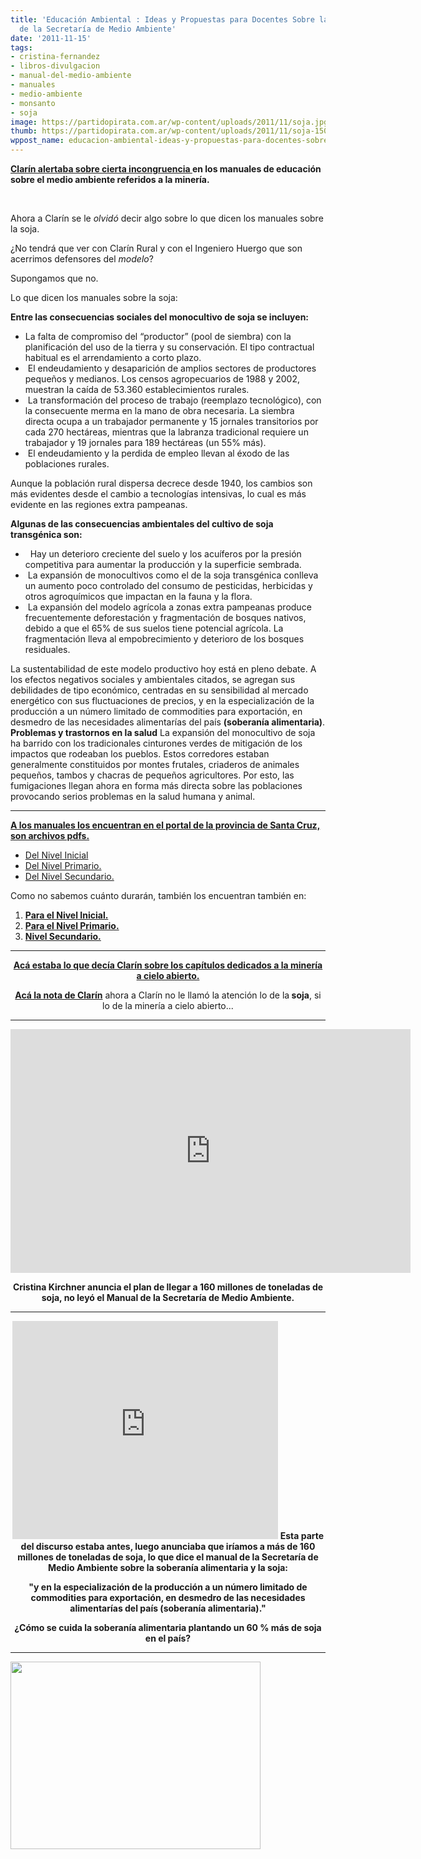 ```yaml
---
title: 'Educación Ambiental : Ideas y Propuestas para Docentes Sobre la Soja-Manual
  de la Secretaría de Medio Ambiente'
date: '2011-11-15'
tags:
- cristina-fernandez
- libros-divulgacion
- manual-del-medio-ambiente
- manuales
- medio-ambiente
- monsanto
- soja
image: https://partidopirata.com.ar/wp-content/uploads/2011/11/soja.jpg
thumb: https://partidopirata.com.ar/wp-content/uploads/2011/11/soja-150x150.jpg
wppost_name: educacion-ambiental-ideas-y-propuestas-para-docentes-sobre-la-soja-manual-de-la-secretaria-de-medio-ambiente
---
```


<strong></strong><strong><a href="http://www.clarin.com/zona/oficial-advierte-mineria-destruye-contamina_0_590341149.html" target="_blank">Clarín alertaba sobre cierta incongruencia </a>en los manuales de educación sobre el medio ambiente referidos a la minería.</strong>

&nbsp;

Ahora a Clarín se le <em>olvidó</em> decir algo sobre lo que dicen los manuales sobre la soja.

¿No tendrá que ver con Clarín Rural y con el Ingeniero Huergo que son acerrimos defensores del <em>modelo</em>?

Supongamos que no.

Lo que dicen los manuales sobre la soja:

<strong>Entre las consecuencias sociales del monocultivo de soja se incluyen:</strong>
<ul>
	<li>La falta de compromiso del “productor” (pool de siembra) con la planificación del uso de la tierra y su conservación. El tipo contractual habitual es el arrendamiento a corto plazo.</li>
	<li> El endeudamiento y desaparición de amplios sectores de productores pequeños y medianos. Los censos agropecuarios de 1988 y 2002, muestran la caída de 53.360 establecimientos rurales.</li>
	<li> La transformación del proceso de trabajo (reemplazo tecnológico), con la consecuente merma en la mano de obra necesaria. La siembra directa ocupa a un trabajador permanente y 15 jornales transitorios por cada 270 hectáreas, mientras que la labranza tradicional requiere un trabajador y 19 jornales para 189 hectáreas (un 55% más).</li>
	<li> El endeudamiento y la perdida de empleo llevan al éxodo de las poblaciones rurales.</li>
</ul>
Aunque la población rural dispersa decrece desde 1940, los cambios son más evidentes desde el cambio a tecnologías intensivas, lo cual es más evidente en las regiones extra pampeanas.

<strong>Algunas de las consecuencias ambientales del cultivo de soja transgénica son:</strong>
<ul>
	<li>  Hay un deterioro creciente del suelo y los acuíferos por la presión competitiva para aumentar la producción y la superficie sembrada.</li>
	<li> La expansión de monocultivos como el de la soja transgénica conlleva un aumento poco controlado del consumo de pesticidas, herbicidas y otros agroquímicos que impactan en la fauna y la flora.</li>
	<li> La expansión del modelo agrícola a zonas extra pampeanas produce frecuentemente deforestación y fragmentación de bosques nativos, debido a que el 65% de sus suelos tiene potencial agrícola. La fragmentación lleva al empobrecimiento y deterioro de los bosques residuales.</li>
</ul>
La sustentabilidad de este modelo productivo hoy está en pleno debate. A los efectos negativos sociales y ambientales citados, se agregan sus debilidades de tipo económico, centradas en su sensibilidad al mercado energético con sus fluctuaciones de precios, y en
la especialización de la producción a un número limitado de commodities para exportación, en desmedro de las necesidades alimentarías del país <strong>(soberanía alimentaria)</strong>.
<strong>Problemas y trastornos en la salud</strong>
La expansión del monocultivo de soja ha barrido con los tradicionales cinturones verdes de mitigación de los impactos que rodeaban los pueblos. Estos corredores estaban generalmente constituidos por montes frutales, criaderos de animales pequeños, tambos
y chacras de pequeños agricultores. Por esto, las fumigaciones llegan ahora en forma más directa sobre las poblaciones provocando serios problemas en la salud humana y animal.

<hr />

<strong><a href="http://www.santacruz.gov.ar/ambiente/index.php?opcion=libros" target="_blank">A los manuales los encuentran en el portal de la provincia de Santa Cruz, son archivos pdfs.</a></strong>
<ul>
	<li><a href="http://www.ambiente.gob.ar/archivos/web/UCEA/file/MANUALES/nivel-inicial-nuevo.pdf" target="_blank">Del Nivel Inicial</a></li>
	<li><a href="http://www.ambiente.gob.ar/archivos/web/UCEA/file/MANUALES/nivel-primario-nuevo.pdf" target="_blank">Del Nivel Primario.</a></li>
	<li><a href="http://www.ambiente.gob.ar/archivos/web/UCEA/file/MANUALES/nivel-secundario-nuevo.pdf" target="_blank">Del Nivel Secundario.</a></li>
</ul>
Como no sabemos cuánto durarán, también los encuentran también en:
<ol>
	<li><strong><a href="http://www.4shared.com/document/mbjOSNcT/nivel-inicial-nuevo.html" target="_blank">Para el Nivel Inicial.</a></strong></li>
	<li><strong><a href="http://www.4shared.com/document/jngGdIWs/nivel-primario-nuevo.html" target="_blank">Para el Nivel Primario.</a></strong></li>
	<li><strong><a href="http://www.4shared.com/document/8C2xXCE-/nivel-secundario-nuevo.html" target="_blank">Nivel Secundario.</a></strong></li>
</ol>

<hr />
<p style="text-align: center;"><strong><a href="https://partidopirata.com.ar/2258/un-manual-oficial-advierte-que-la-mineria-destruye-y-contamina">Acá estaba lo que decía Clarín sobre los capítulos dedicados a la minería a cielo abierto.</a></strong></p>
<p style="text-align: center;"><strong></strong><strong><a href="http://www.clarin.com/zona/oficial-advierte-mineria-destruye-contamina_0_590341149.html" target="_blank"> Acá la nota de Clarín</a></strong> ahora a Clarín no le llamó la atención lo de la<strong> soja</strong>, si lo de la minería a cielo abierto...</p>


<hr />

<center><object style="height: 390px; width: 640px;" width="640" height="360" classid="clsid:d27cdb6e-ae6d-11cf-96b8-444553540000" codebase="http://download.macromedia.com/pub/shockwave/cabs/flash/swflash.cab#version=6,0,40,0"><param name="allowFullScreen" value="true" /><param name="allowScriptAccess" value="always" /><param name="src" value="https://www.youtube.com/v/J05aG8jSKXc?version=3&amp;feature=player_detailpage" /><param name="allowfullscreen" value="true" /><param name="allowscriptaccess" value="always" /><embed style="height: 390px; width: 640px;" width="640" height="360" type="application/x-shockwave-flash" src="https://www.youtube.com/v/J05aG8jSKXc?version=3&amp;feature=player_detailpage" allowFullScreen="true" allowScriptAccess="always" allowfullscreen="true" allowscriptaccess="always" /></object></center>
<p style="text-align: center;"><strong>Cristina Kirchner anuncia el plan de llegar a 160 millones de toneladas de soja, no leyó el Manual de la Secretaría de Medio Ambiente.
</strong></p>


<hr />
<p style="text-align: center;"><iframe src="http://www.youtube.com/embed/INjTSZ0YMUI?hl=es&amp;fs=1" frameborder="0" width="425" height="349"></iframe>
<strong>Esta parte del discurso estaba antes, luego anunciaba que iríamos a más de 160 millones de toneladas de soja, lo que dice el manual de la Secretaría de Medio Ambiente sobre la soberanía alimentaria y la soja:</strong></p>
<p style="text-align: center;"><strong>"y en la especialización de la producción a un número limitado de commodities para exportación, en desmedro de las necesidades alimentarías del país (soberanía alimentaria)."</strong></p>
<p style="text-align: center;"><strong>¿Cómo se cuida la soberanía alimentaria plantando un 60 % más de soja en el país?</strong></p>


<hr />

<a href="https://partidopirata.com.ar/wp-content/uploads/2010/05/mercado_de_libros.jpg"><img class="size-full wp-image-191 aligncenter" title="mercado_de_libros" src="https://partidopirata.com.ar/wp-content/uploads/2010/05/mercado_de_libros.jpg" alt="" width="400" height="300" /></a>
